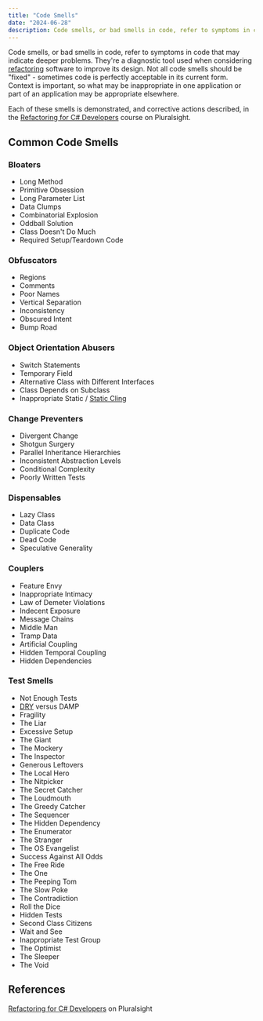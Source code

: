 ```yaml
---
title: "Code Smells"
date: "2024-06-28"
description: Code smells, or bad smells in code, refer to symptoms in code that may indicate deeper problems.
---
```


Code smells, or bad smells in code, refer to symptoms in code that may indicate deeper problems. They're a diagnostic tool used when considering [refactoring](/practices/refactoring/) software to improve its design. Not all code smells should be "fixed" - sometimes code is perfectly acceptable in its current form. Context is important, so what may be inappropriate in one application or part of an application may be appropriate elsewhere.

Each of these smells is demonstrated, and corrective actions described, in the [Refactoring for C# Developers](https://www.pluralsight.com/courses/refactoring-csharp-developers) course on Pluralsight.

## Common Code Smells

### Bloaters

- Long Method
- Primitive Obsession
- Long Parameter List
- Data Clumps
- Combinatorial Explosion
- Oddball Solution
- Class Doesn't Do Much
- Required Setup/Teardown Code

### Obfuscators

- Regions
- Comments
- Poor Names
- Vertical Separation
- Inconsistency
- Obscured Intent
- Bump Road

### Object Orientation Abusers

- Switch Statements
- Temporary Field
- Alternative Class with Different Interfaces
- Class Depends on Subclass
- Inappropriate Static / [Static Cling](/antipatterns/static-cling/)

### Change Preventers

- Divergent Change
- Shotgun Surgery
- Parallel Inheritance Hierarchies
- Inconsistent Abstraction Levels
- Conditional Complexity
- Poorly Written Tests

### Dispensables

- Lazy Class
- Data Class
- Duplicate Code
- Dead Code
- Speculative Generality

### Couplers

- Feature Envy
- Inappropriate Intimacy
- Law of Demeter Violations
- Indecent Exposure
- Message Chains
- Middle Man
- Tramp Data
- Artificial Coupling
- Hidden Temporal Coupling
- Hidden Dependencies

### Test Smells

- Not Enough Tests
- [DRY](/principles/dont-repeat-yourself/) versus DAMP
- Fragility
- The Liar
- Excessive Setup
- The Giant
- The Mockery
- The Inspector
- Generous Leftovers
- The Local Hero
- The Nitpicker
- The Secret Catcher
- The Loudmouth
- The Greedy Catcher
- The Sequencer
- The Hidden Dependency
- The Enumerator
- The Stranger
- The OS Evangelist
- Success Against All Odds
- The Free Ride
- The One
- The Peeping Tom
- The Slow Poke
- The Contradiction
- Roll the Dice
- Hidden Tests
- Second Class Citizens
- Wait and See
- Inappropriate Test Group
- The Optimist
- The Sleeper
- The Void

## References

[Refactoring for C# Developers](https://www.pluralsight.com/courses/refactoring-csharp-developers) on Pluralsight
